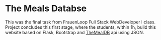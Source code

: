 # The Meals Databse

This was the final task from FrauenLoop Full Stack WebDeveloper I class. 
Project concludes this first stage, where the students, within 1h, build this website based on Flask, Bootstrap and [TheMealDB](https://www.themealdb.com/) api using JSON. 
